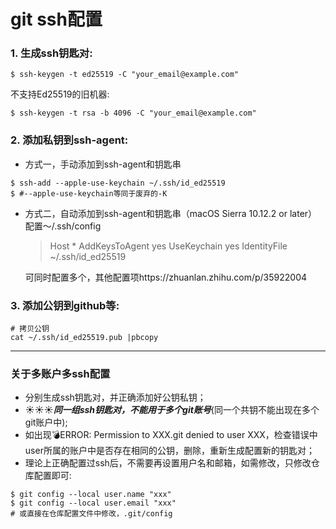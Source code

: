 # git ssh配置

### 1. 生成ssh钥匙对:
```shell
$ ssh-keygen -t ed25519 -C "your_email@example.com"
```
不支持Ed25519的旧机器:
```shell
$ ssh-keygen -t rsa -b 4096 -C "your_email@example.com"
```

### 2. 添加私钥到ssh-agent:
- 方式一，手动添加到ssh-agent和钥匙串
```shell
$ ssh-add --apple-use-keychain ~/.ssh/id_ed25519 
$ #--apple-use-keychain等同于废弃的-K
```
- 方式二，自动添加到ssh-agent和钥匙串（macOS Sierra 10.12.2 or later）
 配置～/.ssh/config
    > Host *
    AddKeysToAgent yes
    UseKeychain yes
    IdentityFile ~/.ssh/id_ed25519

    可同时配置多个，其他配置项https://zhuanlan.zhihu.com/p/35922004

### 3. 添加公钥到github等:
```shell
# 拷贝公钥
cat ~/.ssh/id_ed25519.pub |pbcopy
```

---
### 关于多账户多ssh配置
- 分别生成ssh钥匙对，并正确添加好公钥私钥；
- ☀️☀️☀️***同一组ssh钥匙对，不能用于多个git账号***(同一个共钥不能出现在多个git账户中);
- 如出现💣ERROR: Permission to XXX.git denied to user XXX，检查错误中user所属的账户中是否存在相同的公钥，删除，重新生成配置新的钥匙对；
- 理论上正确配置过ssh后，不需要再设置用户名和邮箱，如需修改，只修改仓库配置即可:
```shell
$ git config --local user.name "xxx" 
$ git config --local user.email "xxx" 
# 或直接在仓库配置文件中修改，.git/config
```